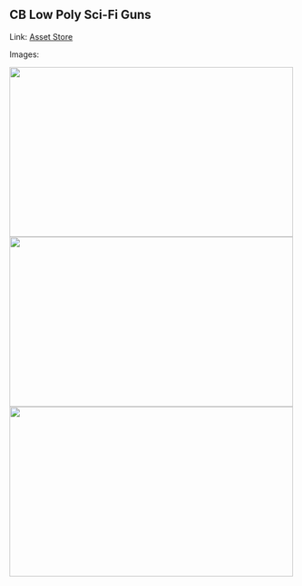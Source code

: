## CB Low Poly Sci-Fi Guns

Link: [Asset Store](https://assetstore.unity.com/packages/3d/props/guns/cb-low-poly-sci-fi-guns-88240#description)

Images:

<img src="https://assetstorev1-prd-cdn.unity3d.com/key-image/6b43b8b6-9c65-43df-8bdf-82ac188ab3c7.webp" width="500" height="300">
<img src="https://assetstorev1-prd-cdn.unity3d.com/package-screenshot/023bc232-0ae3-4531-af7c-75488183c878.webp" width="500" height="300">
<img src="https://assetstorev1-prd-cdn.unity3d.com/package-screenshot/99dc05dd-0a2f-4cd2-ab0c-c22b2a41988e.webp" width="500" height="300">

